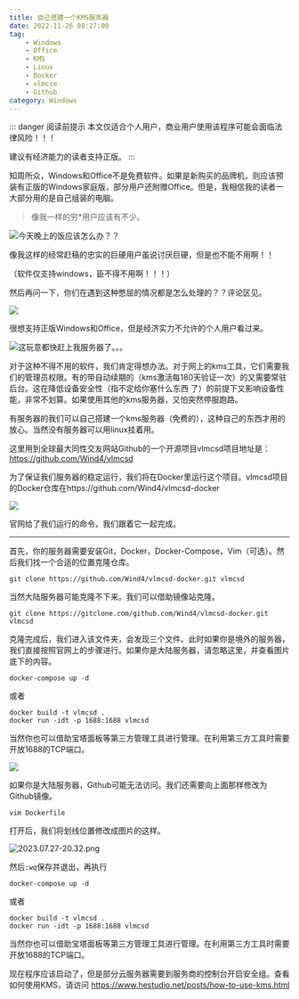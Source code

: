 ```yaml
---
title: 自己搭建一个KMS服务器
date: 2022-11-26 08:27:00
tag: 
    - Windows
    - Office
    - KMS
    - Linux
    - Docker
    - vlmcse
    - Github
category: Windows
---
```


::: danger 阅读前提示
本文仅适合个人用户，商业用户使用该程序可能会面临法律风险！！！

建议有经济能力的读者支持正版。
:::

知周所众，Windows和Office不是免费软件。如果是新购买的品牌机，则应该预装有正版的Windows家庭版，部分用户还附赠Office。但是，我相信我的读者一大部分用的是自己组装的电脑。

> 像我一样的穷*用户应该有不少。

![今天晚上的饭应该怎么办？？](https://image.hestudio.net/i/2023/07/28/64c3426e411f4.png)

像我这样的经常赶稿的忠实的巨硬用户虽说讨厌巨硬，但是也不能不用啊！！

（软件仅支持windows，臣不得不用啊！！！）

然后再问一下，你们在遇到这种憋屈的情况都是怎么处理的？？评论区见。

![](https://image.hestudio.net/i/2023/07/28/64c342d6bd794.png)

很想支持正版Windows和Office，但是经济实力不允许的个人用户看过来。

![这玩意都快赶上我服务器了。。。](https://image.hestudio.net/i/2023/07/28/64c342fb61a84.png)

对于这种不得不用的软件，我们肯定得想办法。对于网上的kms工具，它们需要我们的管理员权限。有的带自动续期的（kms激活每180天验证一次）的又需要常驻后台。这在降低设备安全性（指不定给你塞什么东西 了）的前提下又影响设备性能，非常不划算。如果使用其他的kms服务器，又怕突然停服跑路。

有服务器的我们可以自己搭建一个kms服务器（免费的），这种自己的东西才用的放心。当然没有服务器可以用linux挂着用。

这里用到全球最大同性交友网站Github的一个开源项目vlmcsd项目地址是：https://github.com/Wind4/vlmcsd

为了保证我们服务器的稳定运行，我们将在Docker里运行这个项目。vlmcsd项目的Docker仓库在https://github.com/Wind4/vlmcsd-docker

![](https://image.hestudio.net/i/2023/07/28/64c3432ebfd7e.png)

官网给了我们运行的命令，我们跟着它一起完成。

---

首先，你的服务器需要安装Git，Docker，Docker-Compose，Vim（可选）。然后我们找一个合适的位置克隆仓库。

```shell
git clone https://github.com/Wind4/vlmcsd-docker.git vlmcsd
```

当然大陆服务器可能克隆不下来。我们可以借助镜像站克隆。

```shell
git clone https://gitclone.com/github.com/Wind4/vlmcsd-docker.git vlmcsd
```

克隆完成后，我们进入该文件夹，会发现三个文件。此时如果你是境外的服务器，我们直接按照官网上的步骤进行。如果你是大陆服务器，请忽略这里，并查看图片底下的内容。

```shell
docker-compose up -d
```

或者
```shell
docker build -t vlmcsd .
docker run -idt -p 1688:1688 vlmcsd
```
当然你也可以借助宝塔面板等第三方管理工具进行管理。在利用第三方工具时需要开放1688的TCP端口。

![](https://image.hestudio.net/i/2023/07/28/64c34369bdb01.png)

如果你是大陆服务器，Github可能无法访问。我们还需要向上面那样修改为Github镜像。

```shell
vim Dockerfile
```

打开后，我们将划线位置修改成图片的这样。

![2023.07.27-20.32.png](https://image.hestudio.net/i/2023/07/28/64c3436b3fff8.png)

然后`:wq`保存并退出，再执行

```shell
docker-compose up -d
```

或者
```shell
docker build -t vlmcsd .
docker run -idt -p 1688:1688 vlmcsd
```
当然你也可以借助宝塔面板等第三方管理工具进行管理。在利用第三方工具时需要开放1688的TCP端口。

现在程序应该启动了，但是部分云服务器需要到服务商的控制台开启安全组。查看如何使用KMS，请访问 https://www.hestudio.net/posts/how-to-use-kms.html

<Share colorful />
